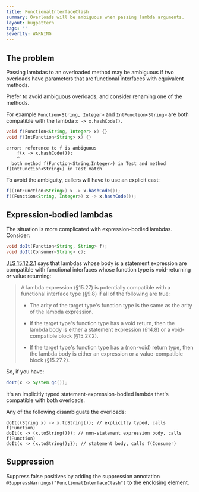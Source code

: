 ```yaml
---
title: FunctionalInterfaceClash
summary: Overloads will be ambiguous when passing lambda arguments.
layout: bugpattern
tags: ''
severity: WARNING
---
```


<!--
*** AUTO-GENERATED, DO NOT MODIFY ***
To make changes, edit the @BugPattern annotation or the explanation in docs/bugpattern.
-->

## The problem
Passing lambdas to an overloaded method may be ambiguous if two overloads have
parameters that are functional interfaces with equivalent methods.

Prefer to avoid ambiguous overloads, and consider renaming one of the methods.

For example `Function<String, Integer>` and `IntFunction<String>` are both
compatible with the lambda `x -> x.hashCode()`.

```java
void f(Function<String, Integer> x) {}
void f(IntFunction<String> x) {}
```

```
error: reference to f is ambiguous
    f(x -> x.hashCode());
    ^
  both method f(Function<String,Integer>) in Test and method f(IntFunction<String>) in Test match
```

To avoid the ambiguity, callers will have to use an explicit cast:

```java
f((IntFunction<String>) x -> x.hashCode());
f((Function<String, Integer>) x -> x.hashCode());
```

## Expression-bodied lambdas

The situation is more complicated with expression-bodied lambdas. Consider:

```java
void doIt(Function<String, String> f);
void doIt(Consumer<String> c);
```

[JLS 15.12.2.1](https://docs.oracle.com/javase/specs/jls/se8/html/jls-15.html#jls-15.12.2.1)
says that lambdas whose body is a statement expression are compatible with
functional interfaces whose function type is void-returning _or_ value
returning:

> A lambda expression (§15.27) is potentially compatible with a functional
> interface type (§9.8) if all of the following are true:
>
> *   The arity of the target type's function type is the same as the arity of
>     the lambda expression.
>
> *   If the target type's function type has a void return, then the lambda body
>     is either a statement expression (§14.8) or a void-compatible block
>     (§15.27.2).
>
> *   If the target type's function type has a (non-void) return type, then the
>     lambda body is either an expression or a value-compatible block
>     (§15.27.2).

So, if you have:

```java
doIt(x -> System.gc());
```

it's an implicitly typed statement-expression-bodied lambda that's compatible
with both overloads.

Any of the following disambiguate the overloads:

```
doIt((String x) -> x.toString()); // explicitly typed, calls f(Function)
doIt(x -> (x.toString())); // non-statement expression body, calls f(Function)
doIt(x -> {x.toString();}); // statement body, calls f(Consumer)
```

## Suppression
Suppress false positives by adding the suppression annotation `@SuppressWarnings("FunctionalInterfaceClash")` to the enclosing element.
